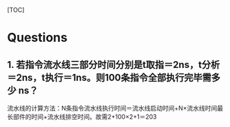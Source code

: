 [TOC]

# Questions
##  1. 若指令流水线三部分时间分别是t取指＝2ns，t分析＝2ns，t执行＝1ns。则100条指令全部执行完毕需多少 ns？
流水线的计算方法：N条指令流水线执行时间＝流水线启动时间+N×流水线时间最长部件的时间+流水线排空时间。故需2+100×2+1＝203

